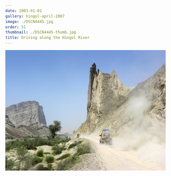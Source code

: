 ```yaml
---
date: 2003-01-01
gallery: hingol-april-2007
image: ./DSCN4445.jpg
order: 51
thumbnail: ./DSCN4445-thumb.jpg
title: Driving along the Hingol River
---
```


![Driving along the Hingol River](./DSCN4445.jpg)